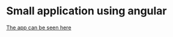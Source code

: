 # Small application using angular

[The app can be seen here](https://leonardorleon.github.io/angular-customer-app/)